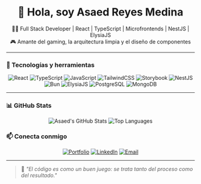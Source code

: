 <h1 align="center">👋 Hola, soy Asaed Reyes Medina</h1>

<p align="center">
  🧑‍💻 Full Stack Developer | React | TypeScript | Microfrontends | NestJS | ElysiaJS <br />
  🎮 Amante del gaming, la arquitectura limpia y el diseño de componentes <br />
</p>

---

### 🧠 Tecnologías y herramientas

<div align="center">
  
![React](https://img.shields.io/badge/-React-20232A?style=for-the-badge&logo=react)
![TypeScript](https://img.shields.io/badge/-TypeScript-007ACC?style=for-the-badge&logo=typescript)
![JavaScript](https://img.shields.io/badge/-JavaScript-F7DF1E?style=for-the-badge&logo=javascript&logoColor=black)
![TailwindCSS](https://img.shields.io/badge/-TailwindCSS-38B2AC?style=for-the-badge&logo=tailwind-css&logoColor=white)
![Storybook](https://img.shields.io/badge/-Storybook-FF4785?style=for-the-badge&logo=storybook&logoColor=white)
![NestJS](https://img.shields.io/badge/-NestJS-E0234E?style=for-the-badge&logo=nestjs)
![Bun](https://img.shields.io/badge/-Bun-000000?style=for-the-badge&logo=bun&logoColor=white)
![ElysiaJS](https://img.shields.io/badge/-ElysiaJS-61DAFB?style=for-the-badge)
![PostgreSQL](https://img.shields.io/badge/-PostgreSQL-336791?style=for-the-badge&logo=postgresql)
![MongoDB](https://img.shields.io/badge/-MongoDB-47A248?style=for-the-badge&logo=mongodb)

</div>

---

### 📊 GitHub Stats

<div align="center">

![Asaed's GitHub Stats](https://github-readme-stats.vercel.app/api?username=asaedrm&show_icons=true&theme=radical&hide_border=true&include_all_commits=true&count_private=true)
![Top Languages](https://github-readme-stats.vercel.app/api/top-langs/?username=asaedrm&layout=compact&theme=radical&hide_border=true)

</div>


### 📫 Conecta conmigo

<div align="center">

[![Portfolio](https://img.shields.io/badge/Portfolio-asaed.dev-000?style=for-the-badge&logo=vercel)](https://asaed.dev)
[![LinkedIn](https://img.shields.io/badge/LinkedIn-asaed-blue?style=for-the-badge&logo=linkedin)](https://linkedin.com/in/asaedreyesmedina)
[![Email](https://img.shields.io/badge/Email-asaedreyesmedina@correo.com-D14836?style=for-the-badge&logo=gmail&logoColor=white)](mailto:asaedreyesmedina@correo.com)

</div>

---

> 🎯 *"El código es como un buen juego: se trata tanto del proceso como del resultado."*
